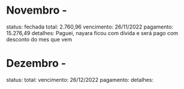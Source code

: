 # Novembro - 
  status: fechada
  total: 2.760,96 
  vencimento: 26/11/2022
  pagamento: 15.276,49 
  detalhes: Paguei, nayara ficou com dívida e será pago com desconto do mes que vem

# Dezembro - 
  status: 
  total: 
  vencimento: 26/12/2022
  pagamento: 
  detalhes: 
